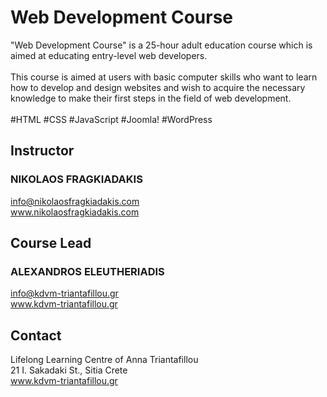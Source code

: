 # Web Development Course
"Web Development Course" is a 25-hour adult education course which is aimed at educating entry-level web developers.<br />
<br/>
This course is aimed at users with basic computer skills who want to learn how to develop and design websites and wish to acquire the necessary knowledge to make their first steps in the field of web development.<br />
<br />
#HTML #CSS #JavaScript #Joomla! #WordPress
## Instructor
### NIKOLAOS FRAGKIADAKIS
info@nikolaosfragkiadakis.com<br />
www.nikolaosfragkiadakis.com
## Course Lead
### ALEXANDROS ELEUTHERIADIS
info@kdvm-triantafillou.gr<br />
www.kdvm-triantafillou.gr
## Contact
Lifelong Learning Centre of Anna Triantafillou<br />
21 I. Sakadaki St., Sitia Crete<br />
www.kdvm-triantafillou.gr
